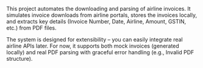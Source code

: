 This project automates the downloading and parsing of airline invoices. It simulates invoice downloads from airline portals, stores the invoices locally, and extracts key details (Invoice Number, Date, Airline, Amount, GSTIN, etc.) from PDF files.

The system is designed for extensibility – you can easily integrate real airline APIs later. For now, it supports both mock invoices (generated locally) and real PDF parsing with graceful error handling (e.g., Invalid PDF structure).

